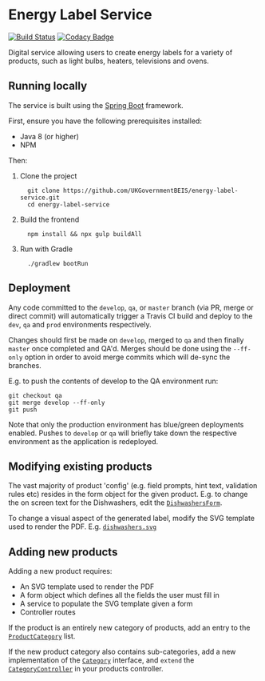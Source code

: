 # Energy Label Service
[![Build Status](https://travis-ci.org/UKGovernmentBEIS/energy-label-service.svg?branch=develop)](https://travis-ci.org/UKGovernmentBEIS/energy-label-service)
[![Codacy Badge](https://api.codacy.com/project/badge/Grade/44d631203c5a49d79e2fe3ed828d3c6c)](https://www.codacy.com/app/jamesbarnett91/energy-label-service?utm_source=github.com&amp;utm_medium=referral&amp;utm_content=UKGovernmentBEIS/energy-label-service&amp;utm_campaign=Badge_Grade)

Digital service allowing users to create energy labels for a variety of products, such as light bulbs, heaters, televisions and ovens.

## Running locally

The service is built using the [Spring Boot](https://spring.io/projects/spring-boot) framework.

First, ensure you have the following prerequisites installed: 
* Java 8 (or higher)
* NPM

Then:
1.  Clone the project
    ```
      git clone https://github.com/UKGovernmentBEIS/energy-label-service.git
      cd energy-label-service
    ```
  
2.  Build the frontend 
    ```
      npm install && npx gulp buildAll
    ```
  
3.  Run with Gradle
    ```
      ./gradlew bootRun
    ```
    
## Deployment

Any code committed to the `develop`, `qa`, or `master` branch (via PR, merge or direct commit) will automatically trigger a Travis CI build and deploy to the `dev`, `qa` and `prod` environments respectively.

Changes should first be made on `develop`, merged to `qa` and then finally `master` once completed and QA'd. Merges should be done using the `--ff-only` option in order to avoid merge commits which will de-sync the branches.

E.g. to push the contents of develop to the QA environment run:
```
git checkout qa
git merge develop --ff-only
git push
```

Note that only the production environment has blue/green deployments enabled. Pushes to `develop` or `qa` will briefly take down the respective environment as the application is redeployed.

## Modifying existing products
The vast majority of product 'config' (e.g. field prompts, hint text, validation rules etc) resides in the form object for the given product. 
E.g. to change the on screen text for the Dishwashers, edit the [`DishwashersForm`](https://github.com/UKGovernmentBEIS/energy-label-service/blob/develop/src/main/java/uk/gov/beis/els/categories/dishwashers/model/DishwashersForm.java).

To change a visual aspect of the generated label, modify the SVG template used to render the PDF. E.g. [`dishwashers.svg`](https://github.com/UKGovernmentBEIS/energy-label-service/blob/develop/src/main/resources/labels/dishwashers/dishwashers.svg)


## Adding new products
Adding a new product requires:
* An SVG template used to render the PDF
* A form object which defines all the fields the user must fill in
* A service to populate the SVG template given a form
* Controller routes

If the product is an entirely new category of products, add an entry to the [`ProductCategory`](https://github.com/UKGovernmentBEIS/energy-label-service/blob/develop/src/main/java/uk/gov/beis/els/model/ProductCategory.java) list.

If the new product category also contains sub-categories, add a new implementation of the [`Category`](https://github.com/UKGovernmentBEIS/energy-label-service/blob/develop/src/main/java/uk/gov/beis/els/categories/common/Category.java) interface, and `extend` the [`CategoryController`](https://github.com/UKGovernmentBEIS/energy-label-service/blob/develop/src/main/java/uk/gov/beis/els/controller/CategoryController.java) in your products controller.